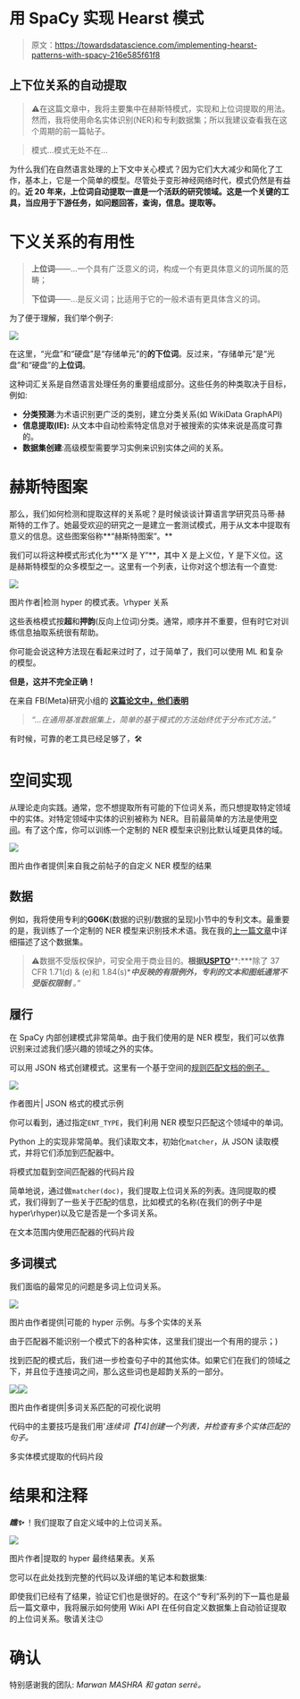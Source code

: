 # 用 SpaCy 实现 Hearst 模式

> 原文：<https://towardsdatascience.com/implementing-hearst-patterns-with-spacy-216e585f61f8>

## 上下位关系的自动提取

> ⚠️在这篇文章中，我将主要集中在赫斯特模式，实现和上位词提取的用法。然而，我将使用命名实体识别(NER)和专利数据集；所以我建议查看我在这个周期的前一篇帖子。

[](/improving-the-ner-model-with-patent-texts-spacy-prodigy-and-a-bit-of-magic-44c86282ea99)  

> 模式…模式无处不在…

为什么我们在自然语言处理的上下文中关心模式？因为它们大大减少和简化了工作，基本上，它是一个简单的模型。尽管处于变形神经网络时代，模式仍然是有益的。**近 20 年来，上位词自动提取一直是一个活跃的研究领域。这是一个关键的工具，当应用于下游任务，如问题回答，查询，信息。提取等。**

# 下义关系的有用性

> **上位词**——…一个具有广泛意义的词，构成一个有更具体意义的词所属的范畴；
> 
> **下位词**——…是反义词；比适用于它的一般术语有更具体含义的词。

为了便于理解，我们举个例子:

![](img/1b13142d91e2fc36dc71cbc862028937.png)

在这里，“光盘”和“硬盘”是“存储单元”的**的下位词**。反过来，“存储单元”是“光盘”和“硬盘”的**上位词**。

这种词汇关系是自然语言处理任务的重要组成部分。这些任务的种类取决于目标，例如:

*   **分类预测**:为术语识别更广泛的类别，建立分类关系(如 WikiData GraphAPI)
*   **信息提取(IE):** 从文本中自动检索特定信息对于被搜索的实体来说是高度可靠的。
*   **数据集创建**:高级模型需要学习实例来识别实体之间的关系。

# 赫斯特图案

那么，我们如何检测和提取这样的关系呢？是时候谈谈计算语言学研究员马蒂·赫斯特的工作了。她最受欢迎的研究之一是建立一套测试模式，用于从文本中提取有意义的信息。这些图案俗称**“赫斯特图案”。**

我们可以将这种模式形式化为**“X 是 Y”**，其中 X 是上义位，Y 是下义位。这是赫斯特模型的众多模型之一。这里有一个列表，让你对这个想法有一个直觉:

![](img/f2632a86a6b36920ee79f49ae5b89517.png)

图片作者|检测 hyper 的模式表。\rhyper 关系

这些表格模式按**超**和**押韵**(反向上位词)分类。通常，顺序并不重要，但有时它对训练信息抽取系统很有帮助。

你可能会说这种方法现在看起来过时了，过于简单了，我们可以使用 ML 和复杂的模型。

**但是，这并不完全正确！**

在来自 FB(Meta)研究小组的 [**这篇论文中，他们表明**](https://arxiv.org/pdf/1806.03191.pdf)

> *“…在通用基准数据集上，简单的基于模式的方法始终优于分布式方法。”*

有时候，可靠的老工具已经足够了，🛠

# 空间实现

从理论走向实践。通常，您不想提取所有可能的下位词关系，而只想提取特定领域中的实体。对特定领域中实体的识别被称为 NER。目前最简单的方法是使用[空间](https://spacy.io)。有了这个库，你可以训练一个定制的 NER 模型来识别比默认域更具体的域。

![](img/92efbdb309d38a0f75b5056229b73715.png)

图片由作者提供|来自我之前帖子的自定义 NER 模型的结果

## 数据

例如，我将使用专利的**G06K**(数据的识别/数据的呈现)小节中的专利文本。最重要的是，我训练了一个定制的 NER 模型来识别技术术语。我在我的[上一篇文章](https://medium.com/towards-data-science/improving-the-ner-model-with-patent-texts-spacy-prodigy-and-a-bit-of-magic-44c86282ea99)中详细描述了这个数据集。

> ⚠️数据不受版权保护，可安全用于商业目的。**根据**[**USPTO**](http://www.uspto.gov/news/media/ccpubguide.jsp)**:***除了 37 CFR 1.71(d) & (e)和 1.84(s)****中反映的有限例外，专利的文本和图纸通常不受版权限制*** *。”*

## 履行

在 SpaCy 内部创建模式非常简单。由于我们使用的是 NER 模型，我们可以依靠识别来过滤我们感兴趣的领域之外的实体。

可以用 JSON 格式创建模式。这里有一个基于空间的[规则匹配文档的例子。](https://spacy.io/usage/rule-based-matching)

![](img/656f3492d22ec7541e0f32a0c4c9527c.png)

作者图片| JSON 格式的模式示例

你可以看到，通过指定`ENT_TYPE`，我们利用 NER 模型只匹配这个领域中的单词。

Python 上的实现非常简单。我们读取文本，初始化`matcher`，从 JSON 读取模式，并将它们添加到匹配器中。

将模式加载到空间匹配器的代码片段

简单地说，通过做`matcher(doc)`，我们提取上位词关系的列表。连同提取的模式，我们得到了一些关于匹配的信息，比如模式的名称(在我们的例子中是 hyper\rhyper)以及它是否是一个多词关系。

在文本范围内使用匹配器的代码片段

## 多词模式

我们面临的最常见的问题是多词上位词关系。

![](img/7aa7ca01f201a43a7703ec2d92b77ba6.png)

图片由作者提供|可能的 hyper 示例。与多个实体的关系

由于匹配器不能识别一个模式下的各种实体，这里我们提出一个有用的提示；)

找到匹配的模式后，我们进一步检查句子中的其他实体。如果它们在我们的领域之下，并且位于连接词之间，那么这些词也是超韵关系的一部分。

![](img/51c8ffaae014f0b5e2014411bcb2d89c.png)![](img/7191ad2f51ba56c62f42aade1b5a5009.png)

图片由作者提供|多词关系匹配的可视化说明

代码中的主要技巧是我们用'*连续词【T4]创建一个列表，并检查有多个实体匹配的句子。*

多实体模式提取的代码片段

# 结果和注释

***瞧✨*** ！我们提取了自定义域中的上位词关系。

![](img/a2b52bc11d4da3e4a852fd694e836e2a.png)

图片作者|提取的 hyper 最终结果表。关系

您可以在此处找到完整的代码以及详细的笔记本和数据集:

[](https://github.com/kinivi/patent_ner_linking/blob/main/project.ipynb)  

即使我们已经有了结果，验证它们也是很好的。在这个“专利”系列的下一篇也是最后一篇文章中，我将展示如何使用 Wiki API 在任何自定义数据集上自动验证提取的上位词关系。敬请关注😉

# 确认

特别感谢我的团队: *Marwan MASHRA 和 gatan serré。*